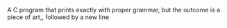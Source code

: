 A C program that prints exactly with proper grammar, but the outcome is a piece of art,, followed by a new line
